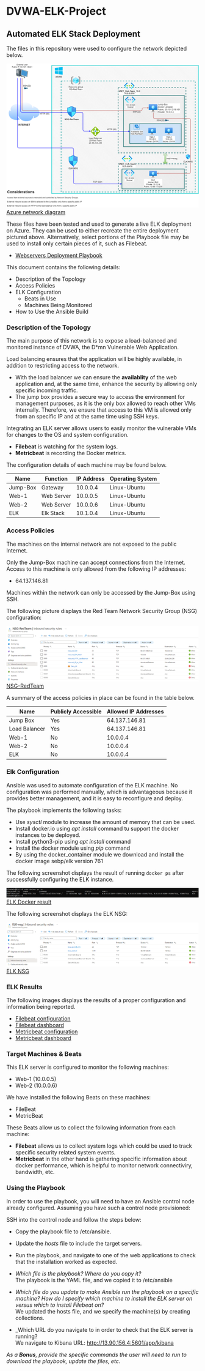 # DVWA-ELK-Project

## Automated ELK Stack Deployment

The files in this repository were used to configure the network depicted below.

![Azure network diagram](Images/Azure_Architecture.png)
[Azure network diagram](Images/Azure_Architecture.png)

These files have been tested and used to generate a live ELK deployment on Azure. They can be used to either recreate the entire deployment pictured above. Alternatively, select portions of the Playbook file may be used to install only certain pieces of it, such as Filebeat.

  - [Webservers Deployment Playbook](Playbooks/Webservers_Deployment.yml)

This document contains the following details:
- Description of the Topology
- Access Policies
- ELK Configuration
  - Beats in Use
  - Machines Being Monitored
- How to Use the Ansible Build


### Description of the Topology

The main purpose of this network is to expose a load-balanced and monitored instance of DVWA, the D*mn Vulnerable Web Application.

Load balancing ensures that the application will be highly available, in addition to restricting access to the network.
- With the load balancer we can ensure the **availablity** of the web application and, at the same time, enhance the security by allowing only specific incoming traffic.
- The jump box provides a secure way to access the environment for management purposes, as it is the only box allowed to reach other VMs internally. Therefore, we ensure that access to this VM is allowed only from an specific IP and at the same time using SSH keys.

Integrating an ELK server allows users to easily monitor the vulnerable VMs for changes to the OS and system configuration.
- **Filebeat** is watching for the system logs.
- **Metricbeat** is recording the Docker metrics.

The configuration details of each machine may be found below.

| Name     | Function | IP Address | Operating System |
|----------|----------|------------|------------------|
| Jump-Box | Gateway  | 10.0.0.4   | Linux-Ubuntu     |
| Web-1    |Web Server| 10.0.0.5   | Linux-Ubuntu     |
| Web-2    |Web Server| 10.0.0.6   | Linux-Ubuntu     |
| ELK      |Elk Stack | 10.1.0.4   | Linux-Ubuntu     |

### Access Policies

The machines on the internal network are not exposed to the public Internet. 

Only the Jump-Box machine can accept connections from the Internet. Access to this machine is only allowed from the following IP addresses:
- 64.137.146.81

Machines within the network can only be accessed by the Jump-Box using SSH.

The following picture displays the Red Team Network Security Group (NSG) configuration:

![Red Team NSG](Images/NSG-RedTeam.png)
[NSG-RedTeam](Images/NSG-RedTeam.png)

A summary of the access policies in place can be found in the table below.

| Name     | Publicly Accessible | Allowed IP Addresses |
|----------|---------------------|----------------------|
| Jump Box | Yes                 | 64.137.146.81        |
| Load Balancer | Yes                 | 64.137.146.81        |
| Web-1    | No                  | 10.0.0.4             |
| Web-2    | No                  | 10.0.0.4             |
| ELK      | No                  | 10.0.0.4             |

### Elk Configuration

Ansible was used to automate configuration of the ELK machine. No configuration was performed manually, which is advantageous because it provides better management, and it is easy to reconfigure and deploy.

The playbook implements the following tasks:
- Use _sysctl_ module to increase the amount of memory that can be used.
- Install docker.io using _apt install_ command tu support the docker instances to be deployed.
- Install python3-pip using _apt install_ command
- Install the docker module using _pip_ command
- By using the docker_container module we download and install the docker image sebp/elk version 761

The following screenshot displays the result of running `docker ps` after successfully configuring the ELK instance.

![ELK Docker](Images/ELK_docker.png)
[ELK Docker result](Images/ELK_docker.png)

The following screenshot displays the ELK NSG:

![ELK NSG](Images/NSG-ELK.png)
[ELK NSG](Images/NSG-ELK.png)

### ELK Results

The following images displays the results of a proper configuration and information being reported.
- [Filebeat configuration](Images/Syslog_config.png)
- [Filebeat dashboard](Images/Syslog_dashboard.png)
- [Metricbeat configuration](Images/Docker_metrics_config.png)
- [Metricbeat dashboard](Docker_metrics.png)

### Target Machines & Beats
This ELK server is configured to monitor the following machines:
- Web-1 (10.0.0.5)
- Web-2 (10.0.0.6)

We have installed the following Beats on these machines:
- FileBeat
- MetricBeat

These Beats allow us to collect the following information from each machine:
- **Filebeat** allows us to collect system logs which could be used to track specific security related system events.
- **Metricbeat** in the other hand is gathering specific information about docker performance, which is helpful to monitor network connectiviry, bandwidth, etc.

### Using the Playbook
In order to use the playbook, you will need to have an Ansible control node already configured. Assuming you have such a control node provisioned: 

SSH into the control node and follow the steps below:
- Copy the playbook file to /etc/ansible.
- Update the _hosts_ file to include the target servers.
- Run the playbook, and navigate to one of the web applications to check that the installation worked as expected.

  
- _Which file is the playbook? Where do you copy it?_  
   The playbook is the YAML file, and we copied it to /etc/ansible  
- _Which file do you update to make Ansible run the playbook on a specific machine? How do I specify which machine to install the ELK server on versus which to install Filebeat on?_  
   We updated the hosts file, and we specify the machine(s) by creating collections.  
- _Which URL do you navigate to in order to check that the ELK server is running?  
   We navigate to Kibana URL: http://13.90.156.4:5601/app/kibana  

_As a **Bonus**, provide the specific commands the user will need to run to download the playbook, update the files, etc._
